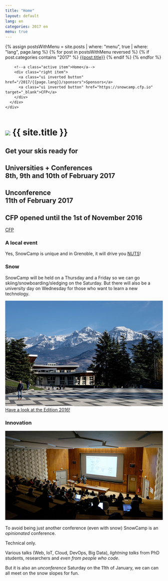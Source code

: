```yaml
---
title: "Home"
layout: default
lang: en
categories: 2017 en
menu: true
---
```

<div class="ui inverted vertical masthead center aligned segment">
  <div class="ui container">
    <div class="ui large secondary inverted pointing menu">
        <a class="toc item">
          <i class="sidebar icon"></i>
        </a>
        {% assign postsWithMenu = site.posts | where: "menu", true | where: "lang", page.lang %}
        {% for post in postsWithMenu reversed %}
          {% if post.categories contains "2017" %}
            <a class="item" href="{{post.id}}">{{post.title}}</a>
          {% endif %}
        {% endfor %}

        <!--a class="active item">Home</a-->
        <div class="right item">
          <a class="ui inverted button" href="/2017/{{page.lang}}/sponsors">Sponsors</a>
          <a class="ui inverted button" href="https://snowcamp.cfp.io" target="_blank">CFP</a>
        </div>
      </div>
    </div>

  <div class="ui text container">
    <h1 class="ui inverted header logo" style="margin-top: 2em;">
    <img class="ui tiny center aligned image" src="/assets/themes/snowcamp/skin/alpes-snow-full-illustration.png" />
      {{ site.title }}
    </h1>
    <h2>Get your skis ready for</h2>
    <h2>Universities + Conferences
        <br>8th, 9th and 10th of February 2017
    </h2>
    <h2>Unconference
      <br>11th of February 2017
    </h2>
    <h2>CFP opened until the 1st of November 2016</h2>
    <a href="https://snowcamp.cfp.io" target="_blank" class="ui huge primary button">CFP <i class="right arrow icon"></i></a>
  </div>

</div>

<div class="ui vertical stripe segment">
  <div class="ui middle aligned stackable grid container">
    <div class="row">
      <div class="eight wide column">
        <h3 class="ui header">A local event</h3>
        <p>Yes, SnowCamp is unique and in Grenoble, it will drive you <a href="http://www.aoc-noixdegrenoble.com/" target="_blank">NUTS</a>!</p>
        <h3 class="ui header">Snow</h3>
        <p>SnowCamp will be held on a Thursday and a Friday so we can go skiing/snowboarding/sledging on the Saturday. But there will also be a university day on Wednesday for those who want to learn a new technology.</p>
      </div>
      <div class="six wide right floated column">
          <img class="ui large bordered rounded image" src="/assets/themes/snowcamp/skin/grenoble-ujf.jpg" />
      </div>
    </div>
    <div class="row">
      <div class="center aligned column">
        <a class="ui huge button" href="/2017/{{page.lang}}/story">Have a look at the Edition 2016!</a>
      </div>
    </div>
  </div>
  <h3 class="ui horizontal header divider">
    <div>Innovation</div>
  </h3>
  <div class="ui middle aligned stackable grid container">
    <div class="row">
      <div class="six wide right floated column">
        <img class="ui large bordered rounded image" src="/assets/themes/snowcamp/skin/amphi-ujf.jpg" />
      </div>
      <div class="eight wide column">
          <p>To avoid being just another conference (even with snow) SnowCamp is an <em>opinionated</em> conference.</p>
          <p>Technical only.</p>
          <p>Various talks (Web, IoT, Cloud, DevOps, Big Data), <em>lightning talks</em> from PhD students, researchers and <em>even from people who code</em>.</p>
          <p>But it is also an <em>unconference</em> Saturday on the 11th of January, we can can all meet on the snow slopes for fun.</p>
      </div>
    </div>
  </div>
</div>
